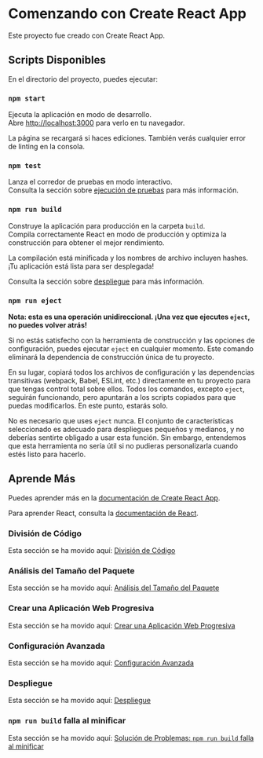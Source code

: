 # Comenzando con Create React App

Este proyecto fue creado con Create React App.

## Scripts Disponibles

En el directorio del proyecto, puedes ejecutar:

### `npm start`
Ejecuta la aplicación en modo de desarrollo.  
Abre [http://localhost:3000](http://localhost:3000) para verlo en tu navegador.

La página se recargará si haces ediciones. También verás cualquier error de linting en la consola.

### `npm test`
Lanza el corredor de pruebas en modo interactivo.  
Consulta la sección sobre [ejecución de pruebas](https://facebook.github.io/create-react-app/docs/running-tests) para más información.

### `npm run build`
Construye la aplicación para producción en la carpeta `build`.  
Compila correctamente React en modo de producción y optimiza la construcción para obtener el mejor rendimiento.

La compilación está minificada y los nombres de archivo incluyen hashes.  
¡Tu aplicación está lista para ser desplegada!

Consulta la sección sobre [despliegue](https://facebook.github.io/create-react-app/docs/deployment) para más información.

### `npm run eject`
**Nota: esta es una operación unidireccional. ¡Una vez que ejecutes `eject`, no puedes volver atrás!**

Si no estás satisfecho con la herramienta de construcción y las opciones de configuración, puedes ejecutar `eject` en cualquier momento. Este comando eliminará la dependencia de construcción única de tu proyecto.

En su lugar, copiará todos los archivos de configuración y las dependencias transitivas (webpack, Babel, ESLint, etc.) directamente en tu proyecto para que tengas control total sobre ellos. Todos los comandos, excepto `eject`, seguirán funcionando, pero apuntarán a los scripts copiados para que puedas modificarlos. En este punto, estarás solo.

No es necesario que uses `eject` nunca. El conjunto de características seleccionado es adecuado para despliegues pequeños y medianos, y no deberías sentirte obligado a usar esta función. Sin embargo, entendemos que esta herramienta no sería útil si no pudieras personalizarla cuando estés listo para hacerlo.

## Aprende Más

Puedes aprender más en la [documentación de Create React App](https://facebook.github.io/create-react-app/docs/getting-started).

Para aprender React, consulta la [documentación de React](https://reactjs.org/).

### División de Código
Esta sección se ha movido aquí: [División de Código](https://facebook.github.io/create-react-app/docs/code-splitting)

### Análisis del Tamaño del Paquete
Esta sección se ha movido aquí: [Análisis del Tamaño del Paquete](https://facebook.github.io/create-react-app/docs/analyzing-the-bundle-size)

### Crear una Aplicación Web Progresiva
Esta sección se ha movido aquí: [Crear una Aplicación Web Progresiva](https://facebook.github.io/create-react-app/docs/making-a-progressive-web-app)

### Configuración Avanzada
Esta sección se ha movido aquí: [Configuración Avanzada](https://facebook.github.io/create-react-app/docs/advanced-configuration)

### Despliegue
Esta sección se ha movido aquí: [Despliegue](https://facebook.github.io/create-react-app/docs/deployment)

### `npm run build` falla al minificar
Esta sección se ha movido aquí: [Solución de Problemas: `npm run build` falla al minificar](https://facebook.github.io/create-react-app/docs/troubleshooting#npm-run-build-fails-to-minify)

